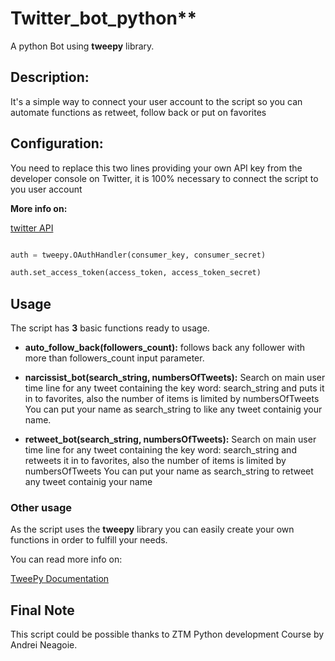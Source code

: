 # Twitter_bot_python**

A python Bot using **tweepy** library.

## Description:

It's a simple way to connect your user account to the script so you can automate functions as retweet, follow back or put on favorites

## Configuration:

You need to replace this two lines providing your own API key from the developer console on Twitter, it is 100% necessary to connect the script to you user account

**More info on:**

[twitter API](https://developer.twitter.com/en/docs/twitter-api)

```python

auth = tweepy.OAuthHandler(consumer_key, consumer_secret)

auth.set_access_token(access_token, access_token_secret)

```

## Usage

The script has ****3**** basic functions ready to usage.

- **auto_follow_back(followers_count):** follows back any follower with more than followers_count input parameter.
- **narcissist_bot(search_string, numbersOfTweets):** Search on main user time line for any tweet containing the key word: search_string and puts it in to favorites, also the number of items is limited by numbersOfTweets
You can put your name as search_string to like any tweet containig your name.

- **retweet_bot(search_string, numbersOfTweets):** Search on main user time line for any tweet containing the key word: search_string and retweets it in to favorites, also the number of items is limited by numbersOfTweets
You can put your name as search_string to retweet any tweet containig your name

### Other usage

As the script uses the ****tweepy**** library you can easily create your own functions in order to fulfill your needs.

You can read more info on:

[TweePy Documentation](https://docs.tweepy.org/en/latest/)

## Final Note

This script could be possible thanks to ZTM Python development Course by Andrei Neagoie.